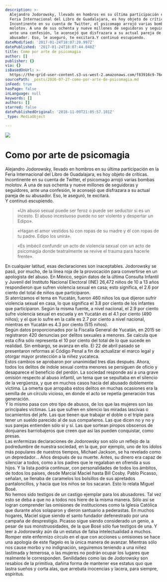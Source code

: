 ```yaml
---
description: >-
  Alejandro Jodorowsky, llevado en hombros en su última participación en la
  Feria Internacional del Libro de Guadalajara, es hoy objeto de críticas.
  Incontinente en su cuenta de Twitter, el psicomago arrojó varias bombas
  molotov. A una de sus ochenta y nueve millones de seguidoras y seguidores,
  ante una confesión, le aconsejó que disfrazara a su actual pareja de su
  abusador. Eso, le aseguró, te excitará.Y continuó escupiendo. 
dateModified: '2017-01-24T18:07:20.997Z'
datePublished: '2017-01-24T18:07:44.848Z'
title: Como por arte de psicomagia
author: []
publisher: {}
via: {}
isBasedOnUrl: >-
  https://the-grid-user-content.s3-us-west-2.amazonaws.com/f83916c9-76e6-4ca6-865d-3b7e40370e6f.jpg
sourcePath: _posts/2016-07-27-como-por-arte-de-psicomagia.md
inFeed: true
hasPage: false
inLanguage: null
keywords: []
authors: []
starred: false
datePublishedOriginal: '2016-11-09T21:05:57.101Z'
_type: MediaObject

---
```

![](https://the-grid-user-content.s3-us-west-2.amazonaws.com/f83916c9-76e6-4ca6-865d-3b7e40370e6f.jpg)

# Como por arte de psicomagia

Alejandro Jodorowsky, llevado en hombros en su última participación en la Feria Internacional del Libro de Guadalajara, es hoy objeto de críticas. Incontinente en su cuenta de Twitter, el psicomago arrojó varias bombas molotov. A una de sus ochenta y nueve millones de seguidoras y seguidores, ante una confesión, le aconsejó que disfrazara a su actual pareja de su abusador. Eso, le aseguró, te excitará.  
Y continuó escupiendo. 
> 
> «Un abuso sexual puede ser feroz o puede ser seductor si es un incesto. El abuso incestuoso puede no ser violento y despertar un Edipo». 

> «Hagan el amor vestidos tú con ropas de su madre y él con ropas de tu padre. Edipo los unirá». 

> «Es imbécil confundir un acto de violencia sexual con un acto de psicomagia donde teatralmente se revive el trauma para hacerle frente». 

En cualquier latitud, esas declaraciones son inaceptables. Jodorowsky se pasó, por mucho, de la línea roja de la provocación para convertirse en un apologista del abuso. En México, según datos de la última Consulta Infantil y Juvenil del Instituto Nacional Electoral (INE) 26,472 niños de 10 a 13 años respondieron que sufren violencia sexual en casa; esto significa, el 2.6 por ciento del total de niños que participaron.  
Si aterrizamos el tema en Yucatán, fueron 460 niños los que dijeron sufrir violencia sexual en casa, lo que significa el 3.8 por ciento de los infantes que participaron. Según la misma fuente, a nivel nacional, el 2.9 por ciento sufre violencia sexual en escuela y en Yucatán es el 4.1 por ciento (490 niños); y el que lo sufre en la calle es 2.7 por ciento a nivel nacional, mientras en Yucatán es 4.3 por ciento (515 niños).  
Según datos proporcionados por la Fiscalía General de Yucatán, en 2015 se registraron 420 denuncias por delitos sexuales a menores. Se calcula que esta cifra sólo representa el 10 por ciento del total de lo que sucede en realidad. Sin embargo, se avanza en ello. El 22 de abril pasado se presentaron reformas al Código Penal a fin de actualizar el marco legal y otorgar mayor protección a la niñez yucateca.   
Estos cambios se aprobaron por unanimidad tres días después. Ahora, todos los delitos de índole sexual contra menores se persiguen de oficio y desaparece el beneficio del perdón. La sociedad responde así a una grave omisión respecto al abuso infantil, un tema que se sepultaba en el silencio de la vergüenza, y que en muchos casos hacía del abusado doblemente víctima. La omerta que arropaba estos delitos en muchas ocasiones era la semilla de un círculo vicioso, en donde el acto se repetía generación tras generación.   
Y lo mismo pasa con otro tipo de abusos, de los que las mujeres son las principales víctimas. Las que sufren en silencio las miradas lascivas o tocamientos del jefe. Las que tienen que trabajar el doble o el triple para tener un sueldo parecido al de sus compañeros. Las que dicen no y no y sus parejas entienden sólo sí y sí. Las que sortean piropos obscenos de donjuanes barriobajeros que creen que así las pueden conquistar, como presas.   
Las enfermizas declaraciones de Jodorowsky son sólo un reflejo de la podredumbre de nuestra sociedad, en la que, por ejemplo, uno de los ídolos más populares de nuestros tiempos, Michael Jackson, se ha revelado como un depredador... Años después de su muerte. Antes, su dinero era capaz de silenciar a todos, como a los padres que le regalaban en ofrenda a sus hijos. Y la lista podría continuar, con personalidades de todos los ámbitos, de todos los países, desde Marcial Maciel hasta Bill Cosby. Pablo Picasso, señalan, se llenaba de caramelos los bolsillos de sus apretados pantaloncillos, y hacía que los niños se los sacaran. Esto lo relata Miguel Bosé.   
No hemos sido testigos de un castigo ejemplar para los abusadores. Tal vez esto se deba a que no a todos nos hiere de la misma manera. Sólo así se logran comprender las omisiones de instituciones como la Iglesia Católica que durante años solaparon y dieron santuario a pederastas. En muchos hogares, Maciel sigue siendo el santo fundador defenestrado por una campaña de desprestigio. Picasso sigue siendo considerado un genio, a pesar de sus monstruosidades, de la que Bosé sólo fue testigos de una. Y leer a Jodorowsky aún da un estatus de falsa intelectualidad a muchos.   
Romper este enfermizo círculo en el que con acciones u omisiones se hace una apología de este flagelo es la única manera de avanzar. Mientras sólo nos cause morbo y no indignación, seguiremos teniendo a una niñez lastimada y temerosa, o las mujeres no podrán ocupar los lugares que realmente le corresponden. Senilidades como las de Jodorowsky son resabios de la primitiva, dañina forma de mantener ese estatus quo que lastra sueños y corta alas, que arrebata inocencias y lacera, para siempre, espíritus.